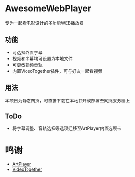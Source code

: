 # AwesomeWebPlayer
专为一起看电影设计的多功能WEB播放器
## 功能
- 可选择外置字幕
- 视频和字幕均可设置为本地文件
- 可更改视频音轨
- 内置VideoTogether插件，可与好友一起看视频
## 用法
本项目为静态网页，可直接下载在本地打开或部署至网页服务器上
## ToDo
- 将字幕调整、音轨选择等选项迁移至ArtPlayer内置选项卡

# 鸣谢
- [ArtPlayer](https://github.com/zhw2590582/ArtPlayer)
- [VideoTogether](https://github.com/VideoTogether/VideoTogether)
